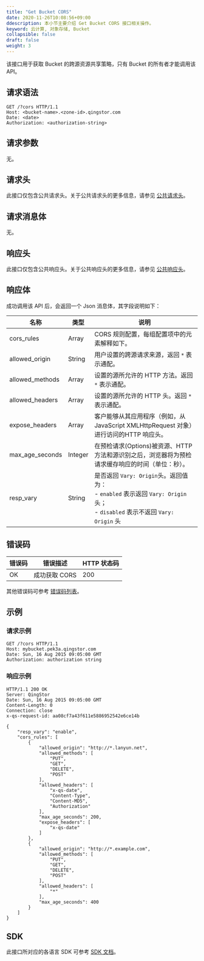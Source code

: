 ```yaml
---
title: "Get Bucket CORS"
date: 2020-11-26T10:08:56+09:00
ddescription: 本小节主要介绍 Get Bucket CORS 接口相关操作。
keyword: 云计算, 对象存储, Bucket
collapsible: false
draft: false
weight: 3
---
```


该接口用于获取 Bucket 的跨源资源共享策略，只有 Bucket 的所有者才能调用该 API。

## 请求语法

```http
GET /?cors HTTP/1.1
Host: <bucket-name>.<zone-id>.qingstor.com
Date: <date>
Authorization: <authorization-string>
```

## 请求参数

无。

## 请求头

此接口仅包含公共请求头。关于公共请求头的更多信息，请参见 [公共请求头](/storage/object-storage/api/common_header/#请求头字段-request-header)。

## 请求消息体

无。

## 响应头

此接口仅包含公共响应头。关于公共响应头的更多信息，请参见 [公共响应头](/storage/object-storage/api/common_header/#响应头字段-response-header)。

## 响应体

成功调用该 API 后，会返回一个 Json 消息体，其字段说明如下：

| 名称 | 类型 | 说明 |
| --- | --- | --- |
| cors_rules | Array | CORS 规则配置，每组配置项中的元素解释如下。 |
| allowed_origin | String | 用户设置的跨源请求来源，返回 `*` 表示通配。 |
| allowed_methods | Array | 设置的源所允许的 HTTP 方法。返回 `*` 表示通配。 |
| allowed_headers | Array | 设置的源所允许的 HTTP 头。返回 `*` 表示通配。  |
| expose_headers | Array | 客户能够从其应用程序（例如，从 JavaScript XMLHttpRequest 对象）进行访问的HTTP 响应头。 |
| max_age_seconds | Integer | 在预检请求(Options)被资源、HTTP 方法和源识别之后，浏览器将为预检请求缓存响应的时间（单位：秒）。 |
| resp_vary | String | 是否返回 `Vary: Origin`头。返回值为：<br>- `enabled` 表示返回 `Vary: Origin` 头； <br>- `disabled` 表示不返回 `Vary: Origin` 头| 否 |


## 错误码

| 错误码 | 错误描述 | HTTP 状态码 |
| --- | --- | --- |
| OK | 成功获取 CORS | 200 |

其他错误码可参考 [错误码列表](/storage/object-storage/api/error_code/#错误码列表)。

## 示例

### 请求示例

```http
GET /?cors HTTP/1.1
Host: mybucket.pek3a.qingstor.com
Date: Sun, 16 Aug 2015 09:05:00 GMT
Authorization: authorization string
```

### 响应示例

```http
HTTP/1.1 200 OK
Server: QingStor
Date: Sun, 16 Aug 2015 09:05:00 GMT
Content-Length: 0
Connection: close
x-qs-request-id: aa08cf7a43f611e5886952542e6ce14b

{
    "resp_vary": "enable",
    "cors_rules": [
        {
            "allowed_origin": "http://*.lanyun.net",
            "allowed_methods": [
                "PUT",
                "GET",
                "DELETE",
                "POST"
            ],
            "allowed_headers": [
                "x-qs-date",
                "Content-Type",
                "Content-MD5",
                "Authorization"
            ],
            "max_age_seconds": 200,
            "expose_headers": [
                "x-qs-date"
            ]
        },
        {
            "allowed_origin": "http://*.example.com",
            "allowed_methods": [
                "PUT",
                "GET",
                "DELETE",
                "POST"
            ],
            "allowed_headers": [
                "*"
            ],
            "max_age_seconds": 400
        }
    ]
}
```

## SDK

此接口所对应的各语言 SDK 可参考 [SDK 文档](/storage/object-storage/sdk/)。